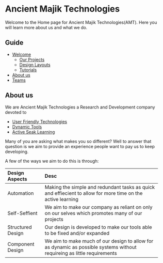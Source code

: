 [Page Current]:https://github.com/Ancient-Majik-Tech/AMT-Info-Center/blob/main/Company/AMT%20Home.md

[Sec Welcome]:https://github.com/Ancient-Majik-Tech/AMT-Info-Center/blob/main/Company/AMT%20Home.md#welcome
[Sec About]:https://github.com/Ancient-Majik-Tech/AMT-Info-Center/blob/main/Company/AMT%20Home.md#about-us

[Page ProjectsHome]:https://github.com/Ancient-Majik-Tech/AMT-Info-Center/blob/main/Projects/Projects%20Home.md
[Page DesignHome]:https://github.com/Ancient-Majik-Tech/AMT-Info-Center/blob/main/Design/Design%20Layouts%20Home.md
[Page Tutorials]:https://github.com/Ancient-Majik-Tech/AMT-Info-Center/blob/main/Tutorials/Tutorials%20Home.md
[Page TeamsHome]:https://github.com/Ancient-Majik-Tech/AMT-Info-Center/blob/main/Company/Teams/Teams%20Home.md

[Tut Company_Tech]:https://github.com/Ancient-Majik-Tech/AMT-Info-Center/blob/main/Tutorials/Company/User%20Friendly%20Technologies.md
[Tut Company_DynamicTools]:https://github.com/Ancient-Majik-Tech/AMT-Info-Center/blob/main/Tutorials/Company/Dynamic%20Tools.md
[Tut Company_ActiveLearn]:https://github.com/Ancient-Majik-Tech/AMT-Info-Center/blob/main/Tutorials/Company/Active%20Seek%20Learning.md

# Ancient Majik Technologies

Welcome to the Home page for Ancient Majik Technologies(AMT). Here you will learn more about us and what we do.

## Guide

- [Welcome][Sec Welcome]
	- [Our Projects][Page ProjectsHome]
	- [Design Layouts][Page DesignHome]
	- [Tutorials][Page Tutorials]
- [About us][Sec About]
- [Teams][Page TeamsHome]


## **About us**

We are Ancient Majik Technologies a Research and Development company devoted to

- [User Friendly Technologies][Tut Company_Tech]
- [Dynamic Tools][Tut Company_DynamicTools]
- [Active Seak Learning][Tut Company_ActiveLearn]

Many of you are asking what makes you so different? Well to answer that question is we aim to provide an experience people want to pay us to keep developing. 

A few of the ways we aim to do this is through:

|Design Aspects|Desc|
|:---|:---|
|Automation|Making the simple and redundant tasks as quick and effiecient to allow for more time on the active learning|
|Self-Seffient|We aim to make our company as reliant on only on our selves which promotes many of our projects|
|Structured Design|Our design is developed to make our tools able to be fixed and/or expanded|
|Component Design|We aim to make much of our design to allow for as dynamic as possible systems without requireing as little requirements|
